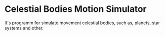 # Celestial Bodies Motion Simulator
It's programm for simulate movement celestial bodies, such as, planets, star systems and other.

